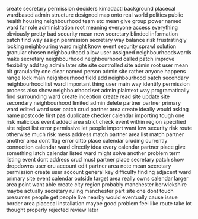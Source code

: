 create secretary permission deciders kimadactl background placecal wardbased admin structure designed map onto real world politics public health housing neighbourhood team etc mean give group power named ward far role administration root meaning everyone access everything obviously pretty bad security mean new secretary blinded information patch find way assign permission secretary way balance risk frustratingly locking neighbouring ward might know event security sprawl solution granular chosen neighbourhood allow user assigned neighbourhoodswards make secretary neighbourhood neighbourhood called patch improve flexibility add tag admin later site site controlled site admin root user mean bit granularity one clear named person admin site rather anyone happens range lock main neighbourhood field add neighbourhood patch secondary neighbourhood list ward important thing user main way identify permission process also show neighbourhood set admin plaintext way programatically find surrounding ward create inception create read site update site secondary neighbourhood limited admin delete partner partner primary ward edited ward user patch crud partner area create ideally would asking name postcode first pas duplicate checker calendar importing tough one risk malicious event added area strict check event within region specified site reject list error permissive let people import want low security risk route otherwise much risk mess address match partner area list match partner another area dont flag error ditto place calendar cruding currently connection calendar ward directly idea every calendar partner place give something latch calendar listed ward might solve another problem term listing event dont address crud must partner place secretary patch show dropdowns user cru account edit partner area note mean secretary permission create user account general key difficulty finding adjacent ward primary site event calendar outside target area really owns calendar larger area point want able create city region probably manchester berwickshire maybe actually secretary ruling manchester part site one dont touch presumes people get people live nearby would eventually cause issue border area placecal installation maybe good problem feel like route take lot thought properly rejected review later